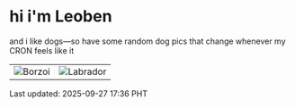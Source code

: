 # hi i'm Leoben

and i like dogs—so have some random dog pics that change whenever my CRON feels like it

|  |  |
|--------|----------|
| ![Borzoi](https://random-dog-vercel.vercel.app/api/random-borzoi?v=1758965805) | ![Labrador](https://random-dog-vercel.vercel.app/api/random-labrador?v=1758965805) |

Last updated: 2025-09-27 17:36 PHT
